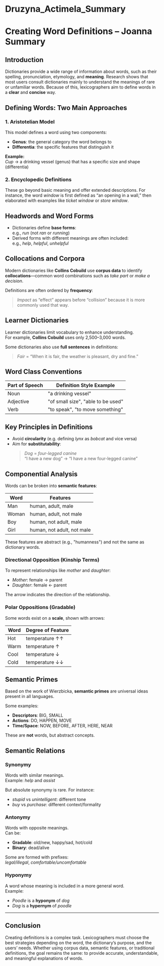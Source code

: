 # Druzyna_Actimela_Summary
# Creating Word Definitions – Joanna Summary

## Introduction

Dictionaries provide a wide range of information about words, such as their spelling, pronunciation, etymology, and **meaning**. Research shows that most users consult dictionaries mainly to understand the meanings of rare or unfamiliar words. Because of this, lexicographers aim to define words in a **clear** and **concise** way.

## Defining Words: Two Main Approaches

### 1. Aristotelian Model

This model defines a word using two components:

- **Genus**: the general category the word belongs to
- **Differentia**: the specific features that distinguish it

**Example:**  
*Cup* → a drinking vessel (genus) that has a specific size and shape (differentia)

### 2. Encyclopedic Definitions

These go beyond basic meaning and offer extended descriptions. For instance, the word *window* is first defined as “an opening in a wall,” then elaborated with examples like *ticket window* or *store window*.

## Headwords and Word Forms

- Dictionaries define **base forms**:  
  e.g., *run* (not *ran* or *running*)
- Derived forms with different meanings are often included:  
  e.g., *help*, *helpful*, *unhelpful*

## Collocations and Corpora

Modern dictionaries like **Collins Cobuild** use **corpus data** to identify **collocations**—common word combinations such as *take part* or *make a decision*.

Definitions are often ordered by **frequency**:  
> *Impact* as “effect” appears before “collision” because it is more commonly used that way.

## Learner Dictionaries

Learner dictionaries limit vocabulary to enhance understanding.  
For example, **Collins Cobuild** uses only 2,500–3,000 words.

Some dictionaries also use **full sentences** in definitions:  
> *Fair* = “When it is fair, the weather is pleasant, dry and fine.”

## Word Class Conventions

| Part of Speech | Definition Style Example             |
|----------------|--------------------------------------|
| Noun           | "a drinking vessel"                  |
| Adjective      | "of small size", "able to be used"   |
| Verb           | "to speak", "to move something"      |

## Key Principles in Definitions

- Avoid **circularity** (e.g. defining *lynx* as *bobcat* and vice versa)
- Aim for **substitutability**:
  > *Dog* = *four-legged canine*  
  > “I have a new dog” → “I have a new four-legged canine”

## Componential Analysis

Words can be broken into **semantic features**:

| Word   | Features               |
|--------|------------------------|
| Man    | human, adult, male     |
| Woman  | human, adult, not male |
| Boy    | human, not adult, male |
| Girl   | human, not adult, not male |

These features are abstract (e.g., "humanness") and not the same as dictionary words.

### Directional Opposition (Kinship Terms)

To represent relationships like *mother* and *daughter*:

- *Mother*: female → parent  
- *Daughter*: female ← parent

The arrow indicates the direction of the relationship.

### Polar Oppositions (Gradable)

Some words exist on a **scale**, shown with arrows:

| Word  | Degree of Feature     |
|-------|------------------------|
| Hot   | temperature ↑↑         |
| Warm  | temperature ↑          |
| Cool  | temperature ↓          |
| Cold  | temperature ↓↓         |

## Semantic Primes

Based on the work of Wierzbicka, **semantic primes** are universal ideas present in all languages.

Some examples:

- **Descriptors**: BIG, SMALL  
- **Actions**: DO, HAPPEN, MOVE  
- **Time/Space**: NOW, BEFORE, AFTER, HERE, NEAR

These are **not** words, but abstract concepts.

## Semantic Relations

### Synonymy

Words with similar meanings.  
Example: *help* and *assist*

But absolute synonymy is rare. For instance:
- *stupid* vs *unintelligent*: different tone
- *buy* vs *purchase*: different context/formality

### Antonymy

Words with opposite meanings.  
Can be:

- **Gradable**: old/new, happy/sad, hot/cold
- **Binary**: dead/alive

Some are formed with prefixes:  
*legal/illegal*, *comfortable/uncomfortable*

### Hyponymy

A word whose meaning is included in a more general word.  
Example:

- *Poodle* is a **hyponym** of *dog*
- *Dog* is a **hypernym** of *poodle*

---

## Conclusion

Creating definitions is a complex task. Lexicographers must choose the best strategies depending on the word, the dictionary’s purpose, and the users’ needs. Whether using corpus data, semantic features, or traditional definitions, the goal remains the same: to provide accurate, understandable, and meaningful explanations of words.



